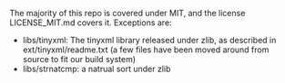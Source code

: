 The majority of this repo is covered under MIT, and the license
LICENSE_MIT.md covers it. Exceptions are:

- libs/tinyxml: The tinyxml library released under zlib, as described in ext/tinyxml/readme.txt
  (a few files have been moved around from source to fit our build system)
- libs/strnatcmp: a natrual sort under zlib
